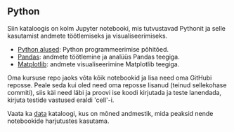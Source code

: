 ## Python

Siin kataloogis on kolm Jupyter notebooki, mis tutvustavad Pythonit ja selle kasutamist andmete töötlemiseks ja visualiseerimiseks.
- [Python alused](Intro.ipynb): Python programmeerimise põhitõed.
- [Pandas](Pandas.ipynb): andmete töötlemine ja analüüs Pandas teegiga.
- [Matplotlib](Matplotlib.ipynb): andmete visualiseerimine Matplotlib teegiga.


Oma kursuse repo jaoks võta kõik notebookid ja lisa need oma GitHubi reposse. Peale seda kui oled need oma reposse lisanud (teinud sellekohase commiti), siis käi need läbi ja proovi ise koodi kirjutada ja teste lanendada, kirjuta testide vastused eraldi 'cell'-i.

Vaata ka [data](../data) kataloogi, kus on mõned andmestik, mida peaksid nende notebookide harjutustes kasutama.